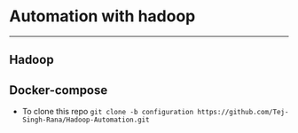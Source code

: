 # Automation with hadoop
---------------------------------------------------------------------------------------------------------------------------------------

## Hadoop 
## Docker-compose

- To clone this repo `git clone -b configuration https://github.com/Tej-Singh-Rana/Hadoop-Automation.git`
